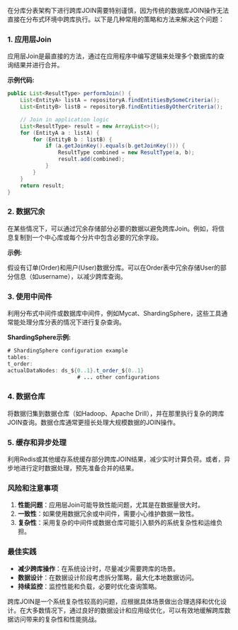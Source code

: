 在分库分表架构下进行跨库JOIN需要特别谨慎，因为传统的数据库JOIN操作无法直接在分布式环境中跨库执行。以下是几种常用的策略和方法来解决这个问题：

### 1. 应用层Join

应用层Join是最直接的方法，通过在应用程序中编写逻辑来处理多个数据库的查询结果并进行合并。

**示例代码:**

```java
public List<ResultType> performJoin() {  
    List<EntityA> listA = repositoryA.findEntitiesBySomeCriteria();  
    List<EntityB> listB = repositoryB.findEntitiesByOtherCriteria();  

    // Join in application logic  
    List<ResultType> result = new ArrayList<>();  
    for (EntityA a : listA) {  
        for (EntityB b : listB) {  
            if (a.getJoinKey().equals(b.getJoinKey())) {  
                ResultType combined = new ResultType(a, b);  
                result.add(combined);  
            }  
        }  
    }  
    return result;  
}
```

### 2. 数据冗余

在某些情况下，可以通过冗余存储部分必要的数据以避免跨库Join。例如，将信息复制到一个中心库或每个分片中包含必要的冗余字段。

**示例:**

假设有订单(Order)和用户(User)数据分库。可以在Order表中冗余存储User的部分信息（如username），以减少跨库查询。

### 3. 使用中间件

利用分布式中间件或数据库中间件，例如Mycat、ShardingSphere，这些工具通常能处理分库分表的情况下进行复杂查询。

**ShardingSphere示例:**

```java
# ShardingSphere configuration example  
tables:  
t_order:  
actualDataNodes: ds_${0..1}.t_order_${0..1}  
                      # ... other configurations
```

### 4. 数据仓库

将数据归集到数据仓库（如Hadoop、Apache Drill），并在那里执行复杂的跨库JOIN查询。数据仓库通常更擅长处理大规模数据的JOIN操作。

### 5. 缓存和异步处理

利用Redis或其他缓存系统缓存部分跨库JOIN结果，减少实时计算负荷。或者，异步地进行定时数据处理，预先准备合并的结果。

### 风险和注意事项

1. **性能问题**：应用层Join可能导致性能问题，尤其是在数据量很大时。
2. **一致性**：如果使用数据冗余或中间件，需要小心维护数据一致性。
3. **复杂性**：采用复杂的中间件或数据仓库可能引入额外的系统复杂性和运维负担。

### 最佳实践

+ **减少跨库操作**：在系统设计时，尽量减少需要跨库的场景。
+ **数据设计**：在数据设计阶段考虑拆分策略，最大化本地数据访问。
+ **持续监控**：监控性能和负载，必要时优化查询策略。

跨库JOIN是一个系统复杂性较高的问题，应根据具体场景做出合理选择和优化设计。在大多数情况下，通过良好的数据设计和应用级优化，可以有效地缓解跨库数据访问带来的复杂性和性能挑战。
